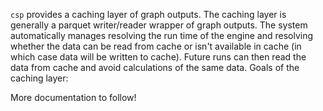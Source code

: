 `csp` provides a caching layer of graph outputs. The caching layer is generally a parquet writer/reader wrapper of graph outputs. The system automatically manages resolving the run time of the engine and resolving whether the data can be read from cache or isn't available in cache (in which case data will be written to cache). Future runs can then read the data from cache and avoid calculations of the same data. Goals of the caching layer:


More documentation to follow!